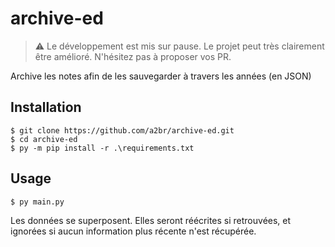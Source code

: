 # archive-ed

> :warning: Le développement est mis sur pause. Le projet peut très clairement être amélioré. N'hésitez pas à proposer vos PR.

Archive les notes afin de les sauvegarder à travers les années (en JSON)

## Installation
```console
$ git clone https://github.com/a2br/archive-ed.git
$ cd archive-ed
$ py -m pip install -r .\requirements.txt
```
## Usage
```console
$ py main.py
```
Les données se superposent. Elles seront réécrites si retrouvées, et ignorées si aucun information plus récente n'est récupérée.

